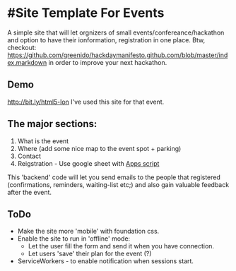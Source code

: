 #Site Template For Events
=========================

A simple site that will let orgnizers of small events/confereance/hackathon and option to have their ionformation, registration in one place.
Btw, checkout: https://github.com/greenido/hackdaymanifesto.github.com/blob/master/index.markdown in order to improve your next hackathon.

## Demo
 http://bit.ly/html5-lon
 I've used this site for that event.
 
## The major sections:
1. What is the event
2. Where (add some nice map to the event spot + parking)
3. Contact 
4. Reigstration - Use google sheet with [Apps script](https://github.com/greenido/events-site-template/blob/master/G-doc-scripts/util.js)

This 'backend' code will let you send emails to the people that registered (confirmations, reminders, waiting-list etc;) and also gain valuable feedback after the event.

## ToDo
* Make the site more 'mobile' with foundation css.
* Enable the site to run in 'offline' mode:
  * Let the user fill the form and send it when you have connection.
  * Let users 'save' their plan for the event (?)
* ServiceWorkers - to enable notification when sessions start.


